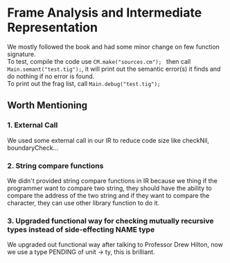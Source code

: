 # Frame Analysis and Intermediate Representation
We mostly followed the book and had some minor change on few function signature.<br>
To test, compile the code use
`CM.make("sources.cm"); `
then call `Main.semant("test.tig");`, it will print out the semantic error(s) it finds and do nothing if no error is found.<br>
To print out the frag list, call `Main.debug("test.tig");`

## Worth Mentioning
### 1. External Call
We used some external call in our IR to reduce code size like checkNil, boundaryCheck...
### 2. String compare functions
We didn't provided string compare functions in IR because we thing if the programmer want to compare two string, they should have the ability to compare the address of the two string and if they want to compare the character, they can use other library function to do it.
### 3. Upgraded functional way for checking mutually recursive types instead of side-effecting NAME type
We upgraded out functional way after talking to Professor Drew Hilton, now we use a type PENDING of unit -> ty, this is brilliant.
